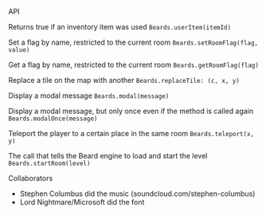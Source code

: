 API

Returns true if an inventory item was used
`Beards.userItem(itemId)`
  
Set a flag by name, restricted to the current room
`Beards.setRoomFlag(flag, value)`
    
Get a flag by name, restricted to the current room
`Beards.getRoomFlag(flag)`

Replace a tile on the map with another
`Beards.replaceTile: (c, x, y)`

Display a modal message
`Beards.modal(message)`

Display a modal message, but only once even if the method is called again
`Beards.modalOnce(message)`

Teleport the player to a certain place in the same room
`Beards.teleport(x, y)`

The call that tells the Beard engine to load and start the level
`Beards.startRoom(level)`

Collaborators

* Stephen Columbus did the music (soundcloud.com/stephen-columbus)
* Lord Nightmare/Microsoft did the font
